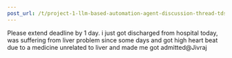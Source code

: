 ```yaml
---
post_url: /t/project-1-llm-based-automation-agent-discussion-thread-tds-jan-2025/164277/460
---
```

Please extend deadline by 1 day. i just got discharged from hospital today, was suffering from liver problem since some days and got high heart beat due to a medicine unrelated to liver and made me got admitted@Jivraj